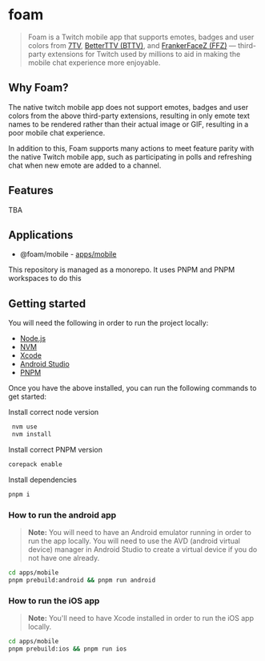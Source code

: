 # foam 

> Foam is a Twitch mobile app that supports emotes, badges and user colors from [7TV](https://chrome.google.com/webstore/detail/7tv/ammjkodgmmoknidbanneddgankgfejfh), [BetterTTV (BTTV)](https://chrome.google.com/webstore/detail/betterttv/ajopnjidmegmdimjlfnijceegpefgped), and [FrankerFaceZ (FFZ)](https://chrome.google.com/webstore/detail/frankerfacez/fadndhdgpmmaapbmfcknlfgcflmmmieb) — third-party extensions for Twitch used by millions to aid in making the mobile chat experience more enjoyable.


## Why Foam?
The native twitch mobile app does not support emotes, badges and user colors from the above third-party extensions, resulting in only emote text names to be rendered rather than their actual image or GIF, resulting in a poor mobile chat experience.

In addition to this, Foam supports many actions to meet feature parity with the native Twitch mobile app, such as participating in polls and refreshing chat when new emote are added to a channel.

## Features
TBA


## Applications
* @foam/mobile - [apps/mobile](apps/mobile)


This repository is managed as a monorepo. It uses PNPM and PNPM workspaces to do this

## Getting started 
You will need the following in order to run the project locally:

* [Node.js](https://nodejs.org/en/)
* [NVM](https://github.com/nvm-sh/nvm)
* [Xcode](https://developer.apple.com/xcode/)
* [Android Studio](https://developer.android.com/studio)
* [PNPM](https://pnpm.io/)


Once you have the above installed, you can run the following commands to get started:

Install correct node version
```bash
 nvm use
 nvm install
```

Install correct PNPM version

```bash
corepack enable
```

Install dependencies

```bash
pnpm i
```

### How to run the android app 

> **Note:** You will need to have an Android emulator running in order to run the app locally. You will need to use the AVD (android virtual device) manager in Android Studio to create a virtual device if you do not have one already.

```bash
cd apps/mobile
pnpm prebuild:android && pnpm run android
```

### How to run the iOS app

> **Note:** You'll need to have Xcode installed in order to run the iOS app locally.

```bash
cd apps/mobile
pnpm prebuild:ios && pnpm run ios
```
